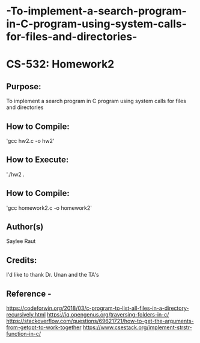 # -To-implement-a-search-program-in-C-program-using-system-calls-for-files-and-directories-

# CS-532: Homework2

## Purpose:
 To implement a search program in C program using system calls for files and 
directories
 
## How to Compile:
'gcc hw2.c -o hw2'

## How to Execute:
'./hw2 .


## How to Compile:
'gcc homework2.c -o homework2'


## Author(s)
Saylee Raut

## Credits:
I'd like to thank Dr. Unan and the TA's

## Reference -
https://codeforwin.org/2018/03/c-program-to-list-all-files-in-a-directory-recursively.html
https://iq.opengenus.org/traversing-folders-in-c/
https://stackoverflow.com/questions/69621721/how-to-get-the-arguments-from-getopt-to-work-together
https://www.csestack.org/implement-strstr-function-in-c/
